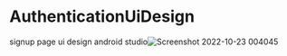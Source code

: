 # AuthenticationUiDesign
signup page ui design android studio![Screenshot 2022-10-23 004045](https://user-images.githubusercontent.com/109209762/197383722-81734c96-b6fa-4b84-848c-6675fca5e21b.png)

